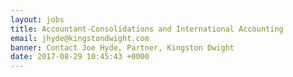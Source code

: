 ```yaml
---
layout: jobs
title: Accountant-Consolidations and International Accounting
email: jhyde@kingstondwight.com
banner: Contact Joe Hyde, Partner, Kingston Dwight
date: 2017-08-29 10:45:43 +0000
---
```

